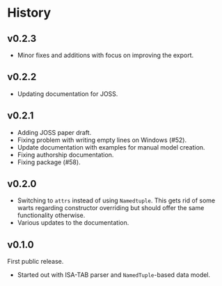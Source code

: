 # History

## v0.2.3

- Minor fixes and additions with focus on improving the export.

## v0.2.2

- Updating documentation for JOSS.

## v0.2.1

- Adding JOSS paper draft.
- Fixing problem with writing empty lines on Windows (#52).
- Update documentation with examples for manual model creation.
- Fixing authorship documentation.
- Fixing package (#58).

## v0.2.0

- Switching to `attrs` instead of using `Namedtuple`.
  This gets rid of some warts regarding constructor overriding but should offer the same functionality otherwise.
- Various updates to the documentation.

## v0.1.0

First public release.

- Started out with ISA-TAB parser and `NamedTuple`-based data model.

